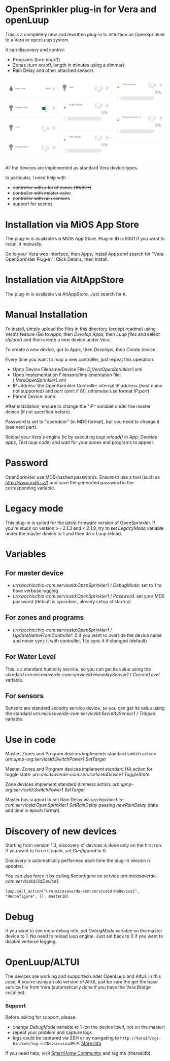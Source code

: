 # OpenSprinkler plug-in for Vera and openLuup
This is a completely new and rewritten plug-in to interface an OpenSprinkler to a Vera or openLuup system.

It can discovery and control:
- Programs (turn on/off)
- Zones (turn on/off, length in minutes using a dimmer)
- Rain Delay and other attached sensors

![File](file.png)

All the devices are implemented as standard Vera device types.

In particular, I need help with
- ~~controller with a lot of zones (16/32+)~~
- ~~controller with master valve~~
- ~~controller with rain sensors~~
- support for scenes

# Installation via MiOS App Store
The plug-in is available via MiOS App Store. Plug-in ID is 9301 if you want to install it manually.

Go to your Vera web interface, then Apps, Install Apps and search for "Vera OpenSprinkler Plug-in". Click Details, then Install.

# Installation via AltAppStore
The plug-in is available via AltAppStore. Just search for it.

# Manual Installation
To install, simply upload the files in this directory (except readme) using Vera's feature (Go to *Apps*, then *Develop Apps*, then *Luup files* and select *Upload*) and then create a new device under Vera.

To create a new device, got to *Apps*, then *Develops*, then *Create device*.

Every time you want to map a new controller, just repeat this operation.

- Upnp Device Filename/Device File: *D_VeraOpenSprinkler1.xml*
- Upnp Implementation Filename/Implementation file: *I_VeraOpenSprinkler1.xml*
- IP address: the OpenSprinkler Controller internal IP address (host name not supported) and port (omit if 80, otherwise use format *IP:port*)
- Parent Device: none

After installation, ensure to change the "IP" variable under the master device (if not specified before).

Password is set to "opendoor" (in MD5 format), but you need to change it (see next part).

Reload your Vera's engine (ie by executing *luup.reload()* in *App*, *Develop apps*, *Test luup code*) and wait for your zones and programs to appear.

# Password
OpenSprinkler use MD5-hashed passwords. Ensure to use a tool (such as http://www.md5.cz/) and save the generated password in the corresponding variable.

# Legacy mode
This plug-in is suited for the latest firmware version of OpenSprinkler. If you're stuck on version >= 2.1.3 and < 2.1.9, try to set *LegacyMode* variable under the master device to 1 and then do a Luup reload.

# Variables
## For master device
- *urn:bochicchio-com:serviceId:OpenSprinkler1* / *DebugMode*: set to 1 to have verbose logging
- *urn:bochicchio-com:serviceId:OpenSprinkler1* / *Password*: set your MD5 password (default is *opendoor*, already setup at startup)

## For zones and programs
- *urn:bochicchio-com:serviceId:OpenSprinkler1* / *UpdateNameFromController*: 0 if you want to override the device name and never sync it with controller, 1 to sync it if changed (default)

## For Water Level
This is a standard humidity service, so you can get its value using the standard *urn:micasaverde-com:serviceId:HumiditySensor1* / *CurrentLevel* variable.

## For sensors
Sensors are standard security service device, so you can get its value using the standard *urn:micasaverde-com:serviceId:SecuritySensor1* / *Tripped* variable.

# Use in code
Master, Zones and Program devices implements standard switch action: *urn:upnp-org:serviceId:SwitchPower1 SetTarget*

Master, Zones and Program devices implement standard HA action for toggle state: *urn:micasaverde-com:serviceId:HaDevice1 ToggleState*

Zone devices implement standard dimmers action: *urn:upnp-org:serviceId:SwitchPower1 SetTarget*

Master has support to set Rain Delay via *urn:bochicchio-com:serviceId:OpenSprinkler1 SetRainDelay* passing *newRainDelay* (date and time in epoch format).

# Discovery of new devices
Starting from version 1.3, discovery of devices is done only on the first run. If you want to force it again, set *Configured* to *0*.

Discovery is automatically performed each time the plug-in version is updated.

You can also force it by calling *Reconfigure* on service *urn:micasaverde-com:serviceId:HaDevice1*.

```
luup.call_action("urn:micasaverde-com:serviceId:HaDevice1", "Reconfigure", {}, masterID)
```

# Debug
If you want to see more debug info, set *DebugMode* variable on the master device to *1*. No need to reload luup engine. Just set back to 0 if you want to disable verbose logging.

# OpenLuup/ALTUI
The devices are working and supported under OpenLuup and AltUI. In this case, if you're using an old version of AltUI, just be sure the get the base service file from Vera (automatically done if you have the Vera Bridge installed).

### Support
Before asking for support, please:
 - change *DebugMode* variable to 1 (on the device itself, not on the master)
 - repeat your problem and capture logs
 - logs could be captured via SSH or by navigating to `http://VeraIP/cgi-bin/cmh/log.sh?Device=LuaUPnP`. [More Info](http://wiki.micasaverde.com/index.php/Logs)

If you need help, visit [SmartHome.Community](https://smarthome.community/) and tag me (therealdb).